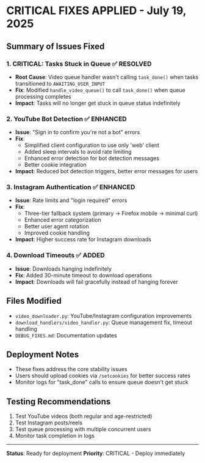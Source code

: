 # CRITICAL FIXES APPLIED - July 19, 2025

## Summary of Issues Fixed

### 1. **CRITICAL: Tasks Stuck in Queue** ✅ **RESOLVED**
- **Root Cause**: Video queue handler wasn't calling `task_done()` when tasks transitioned to `AWAITING_USER_INPUT`
- **Fix**: Modified `handle_video_queue()` to call `task_done()` when queue processing completes
- **Impact**: Tasks will no longer get stuck in queue status indefinitely

### 2. **YouTube Bot Detection** ✅ **ENHANCED**
- **Issue**: "Sign in to confirm you're not a bot" errors
- **Fix**: 
  - Simplified client configuration to use only 'web' client
  - Added sleep intervals to avoid rate limiting
  - Enhanced error detection for bot detection messages
  - Better cookie integration
- **Impact**: Reduced bot detection triggers, better error messages for users

### 3. **Instagram Authentication** ✅ **ENHANCED**
- **Issue**: Rate limits and "login required" errors
- **Fix**:
  - Three-tier fallback system (primary → Firefox mobile → minimal curl)
  - Enhanced error categorization
  - Better user agent rotation
  - Improved cookie handling
- **Impact**: Higher success rate for Instagram downloads

### 4. **Download Timeouts** ✅ **ADDED**
- **Issue**: Downloads hanging indefinitely
- **Fix**: Added 30-minute timeout to download operations
- **Impact**: Downloads will fail gracefully instead of hanging forever

## Files Modified
- `video_downloader.py`: YouTube/Instagram configuration improvements
- `download_handlers/video_handler.py`: Queue management fix, timeout handling
- `DEBUG_FIXES.md`: Documentation updates

## Deployment Notes
- These fixes address the core stability issues
- Users should upload cookies via `/setcookies` for better success rates
- Monitor logs for "task_done" calls to ensure queue doesn't get stuck

## Testing Recommendations
1. Test YouTube videos (both regular and age-restricted)
2. Test Instagram posts/reels
3. Test queue processing with multiple concurrent users
4. Monitor task completion in logs

---
**Status**: Ready for deployment
**Priority**: CRITICAL - Deploy immediately
